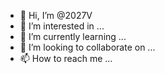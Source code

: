 - 👋 Hi, I’m @2027V
- 👀 I’m interested in ...
- 🌱 I’m currently learning ...
- 💞️ I’m looking to collaborate on ...
- 📫 How to reach me ...

<!---
2027V/2027V is a ✨ special ✨ repository because its `README.md` (this file) appears on your GitHub profile.
You can click the Preview link to take a look at your changes.
--->
